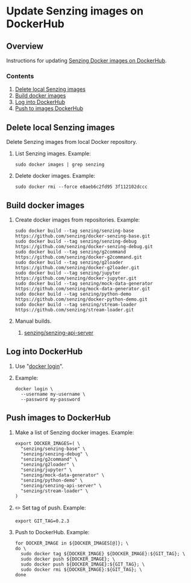 # Update Senzing images on DockerHub

## Overview

Instructions for updating [Senzing Docker images on DockerHub](https://hub.docker.com/u/senzing).

### Contents

1. [Delete local Senzing images](#delete-local-senzing-images)
1. [Build docker images](#build-docker-images)
1. [Log into DockerHub](#log-into-dockerhub)
1. [Push to images DockerHub](#push-images-to-dockerhub)

## Delete local Senzing images

Delete Senzing images from local Docker repository.

1. List Senzing images.  Example:

    ```console
    sudo docker images | grep senzing
    ```

1. Delete docker images.  Example:

    ```console
    sudo docker rmi --force e8aeb6c2fd95 3f112102dccc
    ```

## Build docker images

1. Create docker images from repositories.  Example:

    ```console
    sudo docker build --tag senzing/senzing-base        https://github.com/senzing/docker-senzing-base.git
    sudo docker build --tag senzing/senzing-debug       https://github.com/senzing/docker-senzing-debug.git
    sudo docker build --tag senzing/g2command           https://github.com/senzing/docker-g2command.git
    sudo docker build --tag senzing/g2loader            https://github.com/senzing/docker-g2loader.git
    sudo docker build --tag senzing/jupyter             https://github.com/senzing/docker-jupyter.git
    sudo docker build --tag senzing/mock-data-generator https://github.com/senzing/mock-data-generator.git
    sudo docker build --tag senzing/python-demo         https://github.com/senzing/docker-python-demo.git
    sudo docker build --tag senzing/stream-loader       https://github.com/senzing/stream-loader.git
    ```

1. Manual builds.
     1. [senzing/senzing-api-server](https://github.com/Senzing/senzing-api-server)

## Log into DockerHub

1. Use "[docker login](https://docs.docker.com/engine/reference/commandline/login/)".

1. Example:

    ```console
    docker login \
      --username my-username \
      --password my-password
    ```

## Push images to DockerHub

1. Make a list of Senzing docker images. Example:

    ```console
    export DOCKER_IMAGES=( \
      "senzing/senzing-base" \
      "senzing/senzing-debug" \
      "senzing/g2command" \
      "senzing/g2loader" \
      "senzing/jupyter" \
      "senzing/mock-data-generator" \
      "senzing/python-demo" \
      "senzing/senzing-api-server" \
      "senzing/stream-loader" \
    )
    ```

1. :pencil2: Set tag of push.  Example:

    ```console
    export GIT_TAG=0.2.3
    ```

1. Push to DockerHub.  Example:

    ```console
    for DOCKER_IMAGE in ${DOCKER_IMAGES[@]}; \
    do \
      sudo docker tag ${DOCKER_IMAGE} ${DOCKER_IMAGE}:${GIT_TAG}; \
      sudo docker push ${DOCKER_IMAGE}; \
      sudo docker push ${DOCKER_IMAGE}:${GIT_TAG}; \
      sudo docker rmi ${DOCKER_IMAGE}:${GIT_TAG}; \
    done
    ```
